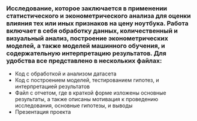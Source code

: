 ### Исследование, которое заключается в применении статистического и эконометрического анализа для оценки влияния тех или иных признаков на цену ноутбука. Работа включает в себя обработку данных, количественный и визуальный анализ, построение эконометрических моделей, а также моделей машинного обучения, и содержательную интерпретацию результатов. Для удобства все представлено в нескольких файлах:

- Код с обработкой и анализом датасета
- Код с построением моделей, тестированием гипотез, и интерпретацией результатов
- Файл с отчетом, где в краткой форме изложены основные результаты, а также описаны мотивация к проведению исследования, основные гипотезы, и выводы
- Презентация проекта
